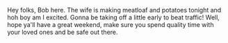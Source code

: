 Hey folks, Bob here. The wife is making meatloaf and potatoes tonight and hoh boy am I excited. Gonna be taking off a little early to beat traffic! Well, hope ya'll have a great weekend, make sure you spend quality time with your loved ones and be safe out there. 